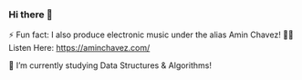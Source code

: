 ### Hi there 👋

⚡ Fun fact: I also produce electronic music under the alias Amin Chavez! 💃🕺
        Listen Here: https://aminchavez.com/
        
🌱 I’m currently studying Data Structures & Algorithms!

<!--
**bmchavez/bmchavez** is a ✨ _special_ ✨ repository because its `README.md` (this file) appears on your GitHub profile.

Here are some ideas to get you started:

- 🔭 I’m currently working on ...
- 🌱 I’m currently learning ...
- 👯 I’m looking to collaborate on ...
- 🤔 I’m looking for help with ...
- 💬 Ask me about ...
- 📫 How to reach me: ...
- 😄 Pronouns: ...
- ⚡ Fun fact: ...
-->
